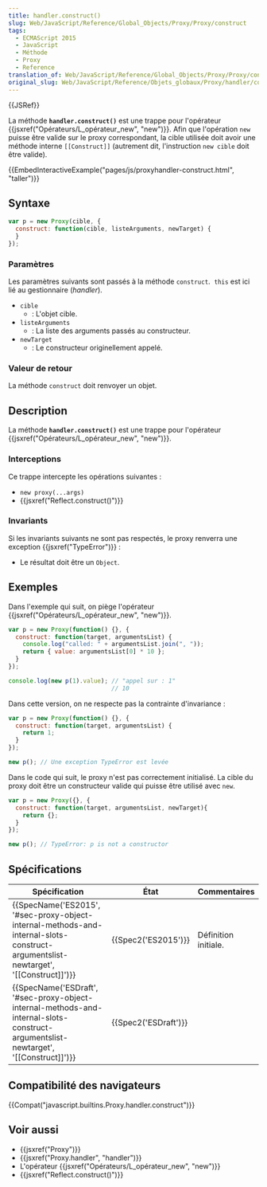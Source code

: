 ```yaml
---
title: handler.construct()
slug: Web/JavaScript/Reference/Global_Objects/Proxy/Proxy/construct
tags:
  - ECMAScript 2015
  - JavaScript
  - Méthode
  - Proxy
  - Reference
translation_of: Web/JavaScript/Reference/Global_Objects/Proxy/Proxy/construct
original_slug: Web/JavaScript/Reference/Objets_globaux/Proxy/handler/construct
---
```

{{JSRef}}

La méthode **`handler.construct()`** est une trappe pour l'opérateur {{jsxref("Opérateurs/L_opérateur_new", "new")}}. Afin que l'opération `new` puisse être valide sur le proxy correspondant, la cible utilisée doit avoir une méthode interne `[[Construct]]` (autrement dit, l'instruction `new cible` doit être valide).

{{EmbedInteractiveExample("pages/js/proxyhandler-construct.html", "taller")}}

## Syntaxe

```js
var p = new Proxy(cible, {
  construct: function(cible, listeArguments, newTarget) {
  }
});
```

### Paramètres

Les paramètres suivants sont passés à la méthode `construct`.  `this` est ici lié au gestionnaire (_handler_).

- `cible`
  - : L'objet cible.
- `listeArguments`
  - : La liste des arguments passés au constructeur.
- `newTarget`
  - : Le constructeur originellement appelé.

### Valeur de retour

La méthode `construct` doit renvoyer un objet.

## Description

La méthode **`handler.construct()`** est une trappe pour l'opérateur {{jsxref("Opérateurs/L_opérateur_new", "new")}}.

### Interceptions

Ce trappe intercepte les opérations suivantes :

- `new proxy(...args)`
- {{jsxref("Reflect.construct()")}}

### Invariants

Si les invariants suivants ne sont pas respectés, le proxy renverra une exception {{jsxref("TypeError")}} :

- Le résultat doit être un `Object`.

## Exemples

Dans l'exemple qui suit, on piège l'opérateur {{jsxref("Opérateurs/L_opérateur_new", "new")}}.

```js
var p = new Proxy(function() {}, {
  construct: function(target, argumentsList) {
    console.log("called: " + argumentsList.join(", "));
    return { value: argumentsList[0] * 10 };
  }
});

console.log(new p(1).value); // "appel sur : 1"
                             // 10
```

Dans cette version, on ne respecte pas la contrainte d'invariance :

```js
var p = new Proxy(function() {}, {
  construct: function(target, argumentsList) {
    return 1;
  }
});

new p(); // Une exception TypeError est levée
```

Dans le code qui suit, le proxy n'est pas correctement initialisé. La cible du proxy doit être un constructeur valide qui puisse être utilisé avec `new`.

```js
var p = new Proxy({}, {
  construct: function(target, argumentsList, newTarget){
    return {};
  }
});

new p(); // TypeError: p is not a constructor
```

## Spécifications

| Spécification                                                                                                                                                                    | État                         | Commentaires         |
| -------------------------------------------------------------------------------------------------------------------------------------------------------------------------------- | ---------------------------- | -------------------- |
| {{SpecName('ES2015', '#sec-proxy-object-internal-methods-and-internal-slots-construct-argumentslist-newtarget', '[[Construct]]')}}     | {{Spec2('ES2015')}}     | Définition initiale. |
| {{SpecName('ESDraft', '#sec-proxy-object-internal-methods-and-internal-slots-construct-argumentslist-newtarget', '[[Construct]]')}} | {{Spec2('ESDraft')}} |                      |

## Compatibilité des navigateurs

{{Compat("javascript.builtins.Proxy.handler.construct")}}

## Voir aussi

- {{jsxref("Proxy")}}
- {{jsxref("Proxy.handler", "handler")}}
- L'opérateur {{jsxref("Opérateurs/L_opérateur_new", "new")}}
- {{jsxref("Reflect.construct()")}}
